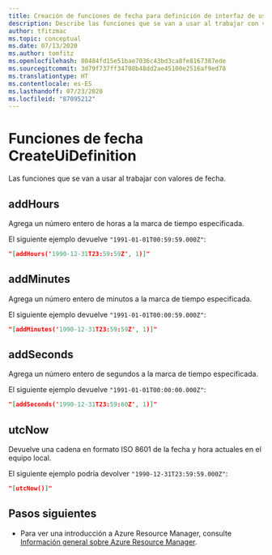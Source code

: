```yaml
---
title: Creación de funciones de fecha para definición de interfaz de usuario
description: Describe las funciones que se van a usar al trabajar con valores de fecha.
author: tfitzmac
ms.topic: conceptual
ms.date: 07/13/2020
ms.author: tomfitz
ms.openlocfilehash: 80484fd15e51bae7036c43bd3ca8fe8167387ede
ms.sourcegitcommit: 3d79f737ff34708b48dd2ae45100e2516af9ed78
ms.translationtype: HT
ms.contentlocale: es-ES
ms.lasthandoff: 07/23/2020
ms.locfileid: "87095212"
---
```

# <a name="createuidefinition-date-functions"></a>Funciones de fecha CreateUiDefinition

Las funciones que se van a usar al trabajar con valores de fecha.

## <a name="addhours"></a>addHours

Agrega un número entero de horas a la marca de tiempo especificada.

El siguiente ejemplo devuelve `"1991-01-01T00:59:59.000Z"`:

```json
"[addHours('1990-12-31T23:59:59Z', 1)]"
```

## <a name="addminutes"></a>addMinutes

Agrega un número entero de minutos a la marca de tiempo especificada.

El siguiente ejemplo devuelve `"1991-01-01T00:00:59.000Z"`:

```json
"[addMinutes('1990-12-31T23:59:59Z', 1)]"
```

## <a name="addseconds"></a>addSeconds
Agrega un número entero de segundos a la marca de tiempo especificada.

El siguiente ejemplo devuelve `"1991-01-01T00:00:00.000Z"`:

```json
"[addSeconds('1990-12-31T23:59:60Z', 1)]"
```

## <a name="utcnow"></a>utcNow

Devuelve una cadena en formato ISO 8601 de la fecha y hora actuales en el equipo local.

El siguiente ejemplo podría devolver `"1990-12-31T23:59:59.000Z"`:

```json
"[utcNow()]"
```

## <a name="next-steps"></a>Pasos siguientes

* Para ver una introducción a Azure Resource Manager, consulte [Información general sobre Azure Resource Manager](../management/overview.md).
